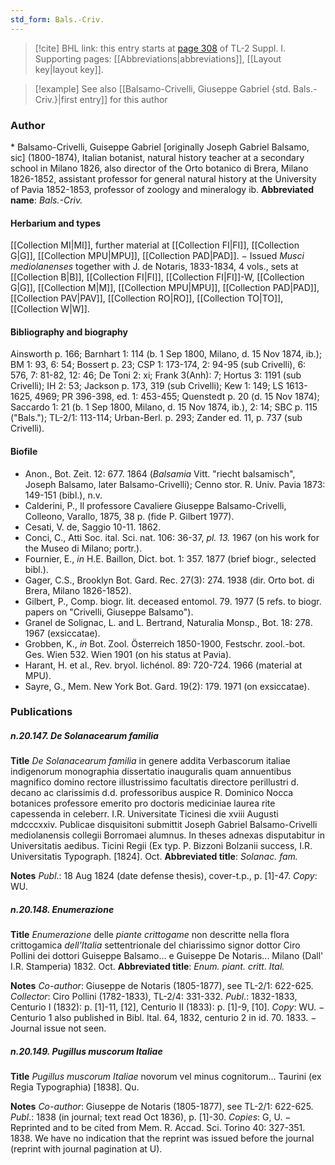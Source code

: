 ```yaml
---
std_form: Bals.-Criv.
---
```


> [!cite] BHL link: this entry starts at [page 308](https://www.biodiversitylibrary.org/page/33265035) of TL-2 Suppl. I.
> Supporting pages: [[Abbreviations|abbreviations]], [[Layout key|layout key]].

> [!example] See also [[Balsamo-Crivelli, Giuseppe Gabriel {std. Bals.-Criv.}|first entry]] for this author

### Author

\* Balsamo-Crivelli, Guiseppe Gabriel \[originally Joseph Gabriel Balsamo, sic\] (1800-1874), Italian botanist, natural history teacher at a secondary school in Milano 1826, also director of the Orto botanico di Brera, Milano 1826-1852, assistant professor for general natural history at the University of Pavia 1852-1853, professor of zoology and mineralogy ib. 
**Abbreviated name**: *Bals.-Criv.*

#### Herbarium and types

[[Collection MI|MI]], further material at [[Collection FI|FI]], [[Collection G|G]], [[Collection MPU|MPU]], [[Collection PAD|PAD]]. − Issued *Musci mediolanenses* together with J. de Notaris, 1833-1834, 4 vols., sets at [[Collection B|B]], [[Collection FI|FI]], [[Collection FI|FI]]-W, [[Collection G|G]], [[Collection M|M]], [[Collection MPU|MPU]], [[Collection PAD|PAD]], [[Collection PAV|PAV]], [[Collection RO|RO]], [[Collection TO|TO]], [[Collection W|W]].

#### Bibliography and biography

Ainsworth p. 166; Barnhart 1: 114 (b. 1 Sep 1800, Milano, d. 15 Nov 1874, ib.); BM 1: 93, 6: 54; Bossert p. 23; CSP 1: 173-174, 2: 94-95 (sub Crivelli), 6: 576, 7: 81-82, 12: 46; De Toni 2: xi; Frank 3(Anh): 7; Hortus 3: 1191 (sub Crivelli); IH 2: 53; Jackson p. 173, 319 (sub Crivelli); Kew 1: 149; LS 1613-1625, 4969; PR 396-398, ed. 1: 453-455; Quenstedt p. 20 (d. 15 Nov 1874); Saccardo 1: 21 (b. 1 Sep 1800, Milano, d. 15 Nov 1874, ib.), 2: 14; SBC p. 115 ("Bals."); TL-2/1: 113-114; Urban-Berl. p. 293; Zander ed. 11, p. 737 (sub Crivelli).

#### Biofile

- Anon., Bot. Zeit. 12: 677. 1864 (*Balsamia* Vitt. "riecht balsamisch", Joseph Balsamo, later Balsamo-Crivelli); Cenno stor. R. Univ. Pavia 1873: 149-151 (bibl.), n.v.
- Calderini, P., Il professore Cavaliere Giuseppe Balsamo-Crivelli, Colleono, Varallo, 1875, 38 p. (fide P. Gilbert 1977).
- Cesati, V. de, Saggio 10-11. 1862.
- Conci, C., Atti Soc. ital. Sci. nat. 106: 36-37, *pl. 13.* 1967 (on his work for the Museo di Milano; portr.).
- Fournier, E., *in* H.E. Baillon, Dict. bot. 1: 357. 1877 (brief biogr., selected bibl.).
- Gager, C.S., Brooklyn Bot. Gard. Rec. 27(3): 274. 1938 (dir. Orto bot. di Brera, Milano 1826-1852).
- Gilbert, P., Comp. biogr. lit. deceased entomol. 79. 1977 (5 refs. to biogr. papers on "Crivelli, Giuseppe Balsamo").
- Granel de Solignac, L. and L. Bertrand, Naturalia Monsp., Bot. 18: 278. 1967 (exsiccatae).
- Grobben, K., *in* Bot. Zool. Österreich 1850-1900, Festschr. zool.-bot. Ges. Wien 532. Wien 1901 (on his status at Pavia).
- Harant, H. et al., Rev. bryol. lichénol. 89: 720-724. 1966 (material at MPU).
- Sayre, G., Mem. New York Bot. Gard. 19(2): 179. 1971 (on exsiccatae).

### Publications

##### n.20.147. De Solanacearum familia

**Title**
*De Solanacearum familia* in genere addita Verbascorum italiae indigenorum monographia dissertatio inauguralis quam annuentibus magnifico domino rectore illustrissimo facultatis directore perillustri d. decano ac clarissimis d.d. professoribus auspice R. Dominico Nocca botanices professore emerito pro doctoris mediciniae laurea rite capessenda in celeberr. I.R. Universitate Ticinesi die xviii Augusti mdcccxxiv. Publicae disquisitoni submittit Joseph Gabriel Balsamo-Crivelli mediolanensis collegii Borromaei alumnus. In theses adnexas disputabitur in Universitatis aedibus. Ticini Regii (Ex typ. P. Bizzoni Bolzanii success, I.R. Universitatis Typograph. \[1824\]. Oct.
**Abbreviated title**: *Solanac. fam.*

**Notes**
*Publ*.: 18 Aug 1824 (date defense thesis), cover-t.p., p. \[1\]-47. *Copy*: WU.

##### n.20.148. Enumerazione

**Title**
*Enumerazione* delle *piante crittogame* non descritte nella flora crittogamica *dell'Italia* settentrionale del chiarissimo signor dottor Ciro Pollini dei dottori Guiseppe Balsamo... e Guiseppe De Notaris... Milano (Dall' I.R. Stamperia) 1832. Oct.
**Abbreviated title**: *Enum. piant. critt. Ital.*

**Notes**
*Co-author*: Giuseppe de Notaris (1805-1877), see TL-2/1: 622-625. *Collector*: Ciro Pollini (1782-1833), TL-2/4: 331-332.
*Publ*.: 1832-1833, Centurio I (1832): p. \[1\]-11, \[12\], Centurio II (1833): p. \[1\]-9, \[10\]. *Copy*: WU. − Centurio 1 also published in Bibl. Ital. 64, 1832, centurio 2 in id. 70. 1833. − Journal issue not seen.

##### n.20.149. Pugillus muscorum Italiae

**Title**
*Pugillus muscorum Italiae* novorum vel minus cognitorum... Taurini (ex Regia Typographia) \[1838\]. Qu.

**Notes**
*Co-author*: Giuseppe de Notaris (1805-1877), see TL-2/1: 622-625.
*Publ*.: 1838 (in journal; text read Oct 1836), p. \[1\]-30. *Copies*: G, U. − Reprinted and to be cited from Mem. R. Accad. Sci. Torino 40: 327-351. 1838. We have no indication that the reprint was issued before the journal (reprint with journal pagination at U).

